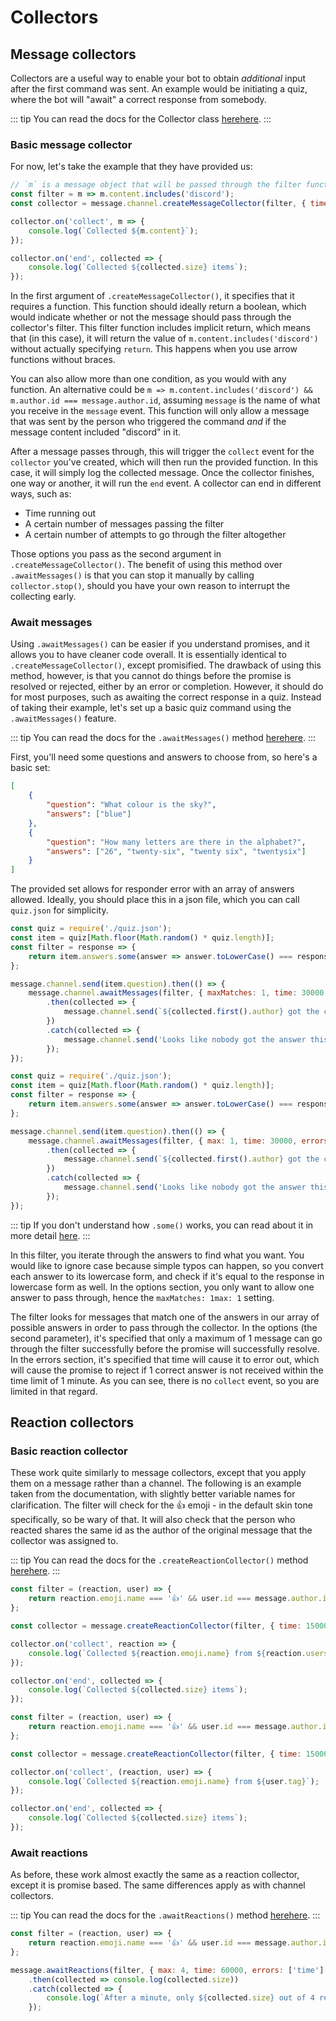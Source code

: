 # Collectors

## Message collectors

Collectors are a useful way to enable your bot to obtain *additional* input after the first command was sent. An example would be initiating a quiz, where the bot will "await" a correct response from somebody.

::: tip
You can read the docs for the Collector class <branch version="11.x" inline>[here](https://discord.js.org/#/docs/main/v11/class/Collector)</branch><branch version="12.x" inline>[here](https://discord.js.org/#/docs/main/stable/class/Collector)</branch>.
:::

### Basic message collector

For now, let's take the example that they have provided us:

```js
// `m` is a message object that will be passed through the filter function
const filter = m => m.content.includes('discord');
const collector = message.channel.createMessageCollector(filter, { time: 15000 });

collector.on('collect', m => {
	console.log(`Collected ${m.content}`);
});

collector.on('end', collected => {
	console.log(`Collected ${collected.size} items`);
});
```

In the first argument of `.createMessageCollector()`, it specifies that it requires a function. This function should ideally return a boolean, which would indicate whether or not the message should pass through the collector's filter. This filter function includes implicit return, which means that (in this case), it will return the value of `m.content.includes('discord')` without actually specifying `return`. This happens when you use arrow functions without braces.

You can also allow more than one condition, as you would with any function. An alternative could be `m => m.content.includes('discord') && m.author.id === message.author.id`, assuming `message` is the name of what you receive in the `message` event. This function will only allow a message that was sent by the person who triggered the command *and* if the message content included "discord" in it.

After a message passes through, this will trigger the `collect` event for the `collector` you've created, which will then run the provided function. In this case, it will simply log the collected message. Once the collector finishes, one way or another, it will run the `end` event. A collector can end in different ways, such as:

* Time running out
* A certain number of messages passing the filter
* A certain number of attempts to go through the filter altogether

Those options you pass as the second argument in `.createMessageCollector()`. The benefit of using this method over `.awaitMessages()` is that you can stop it manually by calling `collector.stop()`, should you have your own reason to interrupt the collecting early.

### Await messages

Using `.awaitMessages()` can be easier if you understand promises, and it allows you to have cleaner code overall. It is essentially identical to `.createMessageCollector()`, except promisified. The drawback of using this method, however, is that you cannot do things before the promise is resolved or rejected, either by an error or completion. However, it should do for most purposes, such as awaiting the correct response in a quiz. Instead of taking their example, let's set up a basic quiz command using the `.awaitMessages()` feature.

::: tip
You can read the docs for the `.awaitMessages()` method <branch version="11.x" inline>[here](https://discord.js.org/#/docs/main/v11/class/TextChannel?scrollTo=awaitMessages)</branch><branch version="12.x" inline>[here](https://discord.js.org/#/docs/main/stable/class/TextChannel?scrollTo=awaitMessages)</branch>.
:::

First, you'll need some questions and answers to choose from, so here's a basic set:

```json
[
	{
		"question": "What colour is the sky?",
		"answers": ["blue"]
	},
	{
		"question": "How many letters are there in the alphabet?",
		"answers": ["26", "twenty-six", "twenty six", "twentysix"]
	}
]
```

The provided set allows for responder error with an array of answers allowed. Ideally, you should place this in a json file, which you can call `quiz.json` for simplicity.

<branch version="11.x">

```js
const quiz = require('./quiz.json');
const item = quiz[Math.floor(Math.random() * quiz.length)];
const filter = response => {
	return item.answers.some(answer => answer.toLowerCase() === response.content.toLowerCase());
};

message.channel.send(item.question).then(() => {
	message.channel.awaitMessages(filter, { maxMatches: 1, time: 30000, errors: ['time'] })
		.then(collected => {
			message.channel.send(`${collected.first().author} got the correct answer!`);
		})
		.catch(collected => {
			message.channel.send('Looks like nobody got the answer this time.');
		});
});
```

</branch>
<branch version="12.x">

```js
const quiz = require('./quiz.json');
const item = quiz[Math.floor(Math.random() * quiz.length)];
const filter = response => {
	return item.answers.some(answer => answer.toLowerCase() === response.content.toLowerCase());
};

message.channel.send(item.question).then(() => {
	message.channel.awaitMessages(filter, { max: 1, time: 30000, errors: ['time'] })
		.then(collected => {
			message.channel.send(`${collected.first().author} got the correct answer!`);
		})
		.catch(collected => {
			message.channel.send('Looks like nobody got the answer this time.');
		});
});
```

</branch>

::: tip
If you don't understand how `.some()` works, you can read about it in more detail [here](https://developer.mozilla.org/en-US/docs/Web/JavaScript/Reference/Global_Objects/Array/some).
:::

In this filter, you iterate through the answers to find what you want. You would like to ignore case because simple typos can happen, so you convert each answer to its lowercase form, and check if it's equal to the response in lowercase form as well. In the options section, you only want to allow one answer to pass through, hence the <branch version="11.x" inline>`maxMatches: 1`</branch><branch version="12.x" inline>`max: 1`</branch> setting.

The filter looks for messages that match one of the answers in our array of possible answers in order to pass through the collector. In the options (the second parameter), it's specified that only a maximum of 1 message can go through the filter successfully before the promise will successfully resolve. In the errors section, it's specified that time will cause it to error out, which will cause the promise to reject if 1 correct answer is not received within the time limit of 1 minute. As you can see, there is no `collect` event, so you are limited in that regard.

## Reaction collectors

### Basic reaction collector

These work quite similarly to message collectors, except that you apply them on a message rather than a channel. The following is an example taken from the documentation, with slightly better variable names for clarification. The filter will check for the 👍 emoji - in the default skin tone specifically, so be wary of that. It will also check that the person who reacted shares the same id as the author of the original message that the collector was assigned to.

::: tip
You can read the docs for the `.createReactionCollector()` method <branch version="11.x" inline>[here](https://discord.js.org/#/docs/main/v11/class/Message?scrollTo=createReactionCollector)</branch><branch version="12.x" inline>[here](https://discord.js.org/#/docs/main/stable/class/Message?scrollTo=createReactionCollector)</branch>.
:::

<branch version="11.x">

```js
const filter = (reaction, user) => {
	return reaction.emoji.name === '👍' && user.id === message.author.id;
};

const collector = message.createReactionCollector(filter, { time: 15000 });

collector.on('collect', reaction => {
	console.log(`Collected ${reaction.emoji.name} from ${reaction.users.last().tag}`);
});

collector.on('end', collected => {
	console.log(`Collected ${collected.size} items`);
});
```

</branch>
<branch version="12.x">

```js
const filter = (reaction, user) => {
	return reaction.emoji.name === '👍' && user.id === message.author.id;
};

const collector = message.createReactionCollector(filter, { time: 15000 });

collector.on('collect', (reaction, user) => {
	console.log(`Collected ${reaction.emoji.name} from ${user.tag}`);
});

collector.on('end', collected => {
	console.log(`Collected ${collected.size} items`);
});
```

</branch>

### Await reactions

As before, these work almost exactly the same as a reaction collector, except it is promise based. The same differences apply as with channel collectors.

::: tip
You can read the docs for the `.awaitReactions()` method <branch version="11.x" inline>[here](https://discord.js.org/#/docs/main/v11/class/Message?scrollTo=awaitReactions)</branch><branch version="12.x" inline>[here](https://discord.js.org/#/docs/main/stable/class/Message?scrollTo=awaitReactions)</branch>.
:::

```js
const filter = (reaction, user) => {
	return reaction.emoji.name === '👍' && user.id === message.author.id;
};

message.awaitReactions(filter, { max: 4, time: 60000, errors: ['time'] })
	.then(collected => console.log(collected.size))
	.catch(collected => {
		console.log(`After a minute, only ${collected.size} out of 4 reacted.`);
	});
```
```This is fun
